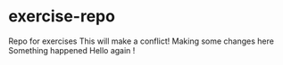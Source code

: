 # exercise-repo
Repo for exercises
This will make a conflict!
Making some changes here
Something happened
Hello again !
